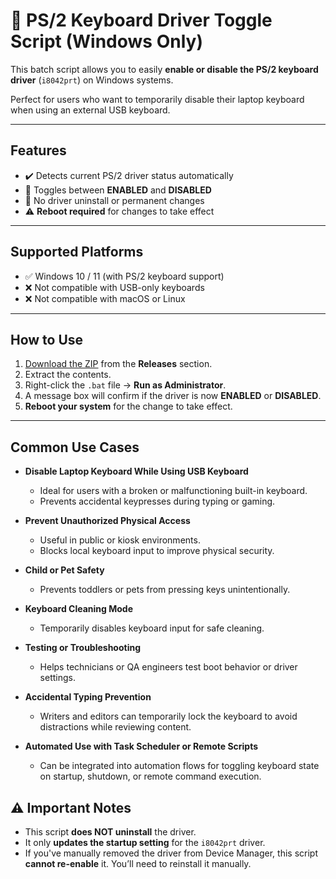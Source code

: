 # 🔌 PS/2 Keyboard Driver Toggle Script (Windows Only)

This batch script allows you to easily **enable or disable the PS/2 keyboard driver** (`i8042prt`) on Windows systems.

Perfect for users who want to temporarily disable their laptop keyboard when using an external USB keyboard.

---

##  Features

- ✔️ Detects current PS/2 driver status automatically
- 🔁 Toggles between **ENABLED** and **DISABLED**
- 💾 No driver uninstall or permanent changes
- ⚠️ **Reboot required** for changes to take effect

---

## Supported Platforms

- ✅ Windows 10 / 11 (with PS/2 keyboard support)
- ❌ Not compatible with USB-only keyboards
- ❌ Not compatible with macOS or Linux

---

## How to Use

1. [Download the ZIP](https://github.com/asadcodz101/Code-Flux/releases) from the **Releases** section.
2. Extract the contents.
3. Right-click the `.bat` file → **Run as Administrator**.
4. A message box will confirm if the driver is now **ENABLED** or **DISABLED**.
5. **Reboot your system** for the change to take effect.

---

## Common Use Cases

- **Disable Laptop Keyboard While Using USB Keyboard**
  - Ideal for users with a broken or malfunctioning built-in keyboard.
  - Prevents accidental keypresses during typing or gaming.

- **Prevent Unauthorized Physical Access**
  - Useful in public or kiosk environments.
  - Blocks local keyboard input to improve physical security.

- **Child or Pet Safety**
  - Prevents toddlers or pets from pressing keys unintentionally.

- **Keyboard Cleaning Mode**
  - Temporarily disables keyboard input for safe cleaning.

- **Testing or Troubleshooting**
  - Helps technicians or QA engineers test boot behavior or driver settings.

- **Accidental Typing Prevention**
  - Writers and editors can temporarily lock the keyboard to avoid distractions while reviewing content.

- **Automated Use with Task Scheduler or Remote Scripts**
  - Can be integrated into automation flows for toggling keyboard state on startup, shutdown, or remote command execution.


## ⚠️ Important Notes

- This script **does NOT uninstall** the driver.
- It only **updates the startup setting** for the `i8042prt` driver.
- If you've manually removed the driver from Device Manager, this script **cannot re-enable** it. You’ll need to reinstall it manually.
